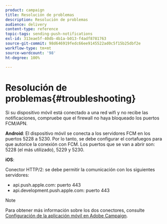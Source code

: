 ```yaml
---
product: campaign
title: Resolución de problemas
description: Resolución de problemas
audience: delivery
content-type: reference
topic-tags: sending-push-notifications
exl-id: 313eae5f-40db-4b1a-b013-f4adf8781763
source-git-commit: 98d646919fedc66ee9145522ad0c5f15b25dbf2e
workflow-type: tm+mt
source-wordcount: '98'
ht-degree: 100%

---
```


# Resolución de problemas{#troubleshooting}

Si su dispositivo móvil está conectado a una red wifi y no recibe las notificaciones, compruebe que el firewall no haya bloqueado los puertos FCM/APN.

**Android**: El dispositivo móvil se conecta a los servidores FCM en los puertos 5228 a 5230. Por lo tanto, se debe configurar el cortafuegos para que autorice la conexión con FCM. Los puertos que se van a abrir son: 5228 (el más utilizado), 5229 y 5230.

**iOS**:

Conector HTTP/2: se debe permitir la comunicación con los siguientes servidores:

* api.push.apple.com: puerto 443
* api.development.push.apple.com: puerto 443

>[!NOTE]
>
>Para obtener más información sobre los dos conectores, consulte [Configuración de la aplicación móvil en Adobe Campaign](../../delivery/using/configuring-the-mobile-application.md).
